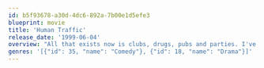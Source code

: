 ```yaml
---
id: b5f93678-a30d-4dc6-892a-7b00e1d5efe3
blueprint: movie
title: 'Human Traffic'
release_date: '1999-06-04'
overview: "All that exists now is clubs, drugs, pubs and parties. I've got 48 hours off from the world, man I'm gonna blow steam out of my head like a screaming kettle. I'm gonna talk cods hit to strangers all night. I'm gonna lose the plot on the dance floor, the free radicals inside me are freaking man!  Tonight I'm Jip Travolta, I'm Peter Popper, I'm going to Never Never Land with my chosen family, man. We're going to get more spaced out than Neil Armstrong ever did.  Anything could happen tonight, you know? This could be the best night of my life! I've got 73 quid in my back burner. I'm gonna wax the lot, man.  The milky bars are on me! Yeah!"
genres: '[{"id": 35, "name": "Comedy"}, {"id": 18, "name": "Drama"}]'
---
```

